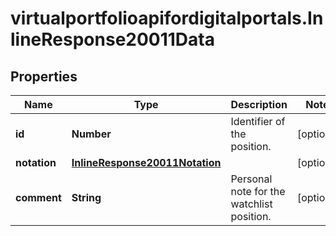 # virtualportfolioapifordigitalportals.InlineResponse20011Data

## Properties

Name | Type | Description | Notes
------------ | ------------- | ------------- | -------------
**id** | **Number** | Identifier of the position. | [optional] 
**notation** | [**InlineResponse20011Notation**](InlineResponse20011Notation.md) |  | [optional] 
**comment** | **String** | Personal note for the watchlist position. | [optional] 



